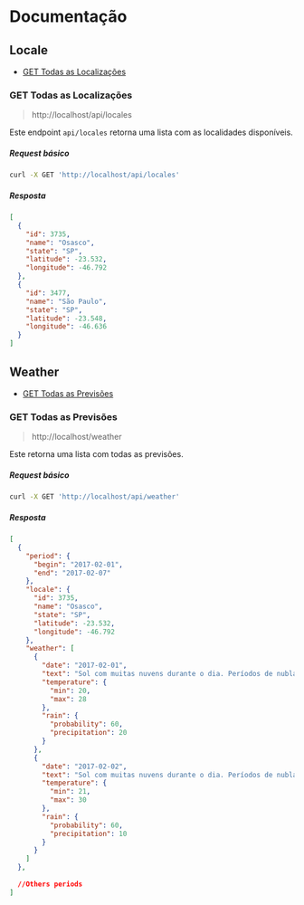 # Documentação

## Locale
* [GET Todas as Localizações](#get-todas-as-localizacoes)

###  GET Todas as Localizações

> http://localhost/api/locales

Este endpoint `api/locales` retorna uma lista com as localidades disponíveis.

##### Request básico

```bash
curl -X GET 'http://localhost/api/locales'
```
##### Resposta

```json
[
  {
    "id": 3735,
    "name": "Osasco",
    "state": "SP",
    "latitude": -23.532,
    "longitude": -46.792
  },
  {
    "id": 3477,
    "name": "São Paulo",
    "state": "SP",
    "latitude": -23.548,
    "longitude": -46.636
  }
]
```

## Weather
* [GET Todas as Previsões](#get-todas-as-previsoes)

### GET Todas as Previsões

> http://localhost/weather

Este retorna uma lista com todas as previsões.

##### Request básico

```bash
curl -X GET 'http://localhost/api/weather'
```
##### Resposta

```json
[
  {
    "period": {
      "begin": "2017-02-01",
      "end": "2017-02-07"
    },
    "locale": {
      "id": 3735,
      "name": "Osasco",
      "state": "SP",
      "latitude": -23.532,
      "longitude": -46.792
    },
    "weather": [
      {
        "date": "2017-02-01",
        "text": "Sol com muitas nuvens durante o dia. Períodos de nublado, com chuva a qualquer hora.",
        "temperature": {
          "min": 20,
          "max": 28
        },
        "rain": {
          "probability": 60,
          "precipitation": 20
        }
      },
      {
        "date": "2017-02-02",
        "text": "Sol com muitas nuvens durante o dia. Períodos de nublado, com chuva a qualquer hora.",
        "temperature": {
          "min": 21,
          "max": 30
        },
        "rain": {
          "probability": 60,
          "precipitation": 10
        }
      }
    ]  
  },
  
  //Others periods
]  
```






